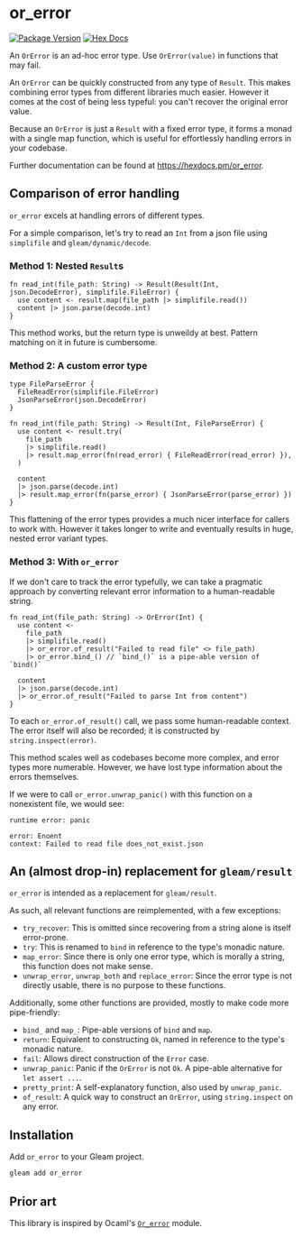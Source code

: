 # or_error

[![Package Version](https://img.shields.io/hexpm/v/or_error)](https://hex.pm/packages/or_error)
[![Hex Docs](https://img.shields.io/badge/hex-docs-ffaff3)](https://hexdocs.pm/or_error/)

An `OrError` is an ad-hoc error type.  Use `OrError(value)` in functions that may fail.

An `OrError` can be quickly constructed from any type of `Result`.  This makes combining error types from different libraries much easier.  However it comes at the cost of being less typeful: you can't recover the original error value.

Because an `OrError` is just a `Result` with a fixed error type, it forms a monad with a single map function, which is useful for effortlessly handling errors in your codebase.

Further documentation can be found at <https://hexdocs.pm/or_error>.

## Comparison of error handling

`or_error` excels at handling errors of different types.

For a simple comparison, let's try to read an `Int` from a json file using `simplifile` and `gleam/dynamic/decode`.

### Method 1: Nested `Result`s

```gleam
fn read_int(file_path: String) -> Result(Result(Int, json.DecodeError), simplifile.FileError) {
  use content <- result.map(file_path |> simplifile.read())
  content |> json.parse(decode.int)
}
```

This method works, but the return type is unweildy at best.  Pattern matching on it in future is cumbersome.

### Method 2: A custom error type

```gleam
type FileParseError {
  FileReadError(simplifile.FileError)
  JsonParseError(json.DecodeError)
}

fn read_int(file_path: String) -> Result(Int, FileParseError) {
  use content <- result.try(
    file_path
    |> simplifile.read()
    |> result.map_error(fn(read_error) { FileReadError(read_error) }),
  )

  content
  |> json.parse(decode.int)
  |> result.map_error(fn(parse_error) { JsonParseError(parse_error) })
}
```

This flattening of the error types provides a much nicer interface for callers to work with.  However it takes longer to write and eventually results in huge, nested error variant types.

### Method 3: With `or_error`

If we don't care to track the error typefully, we can take a pragmatic approach by converting relevant error information to a human-readable string.

```gleam
fn read_int(file_path: String) -> OrError(Int) {
  use content <-
    file_path
    |> simplifile.read()
    |> or_error.of_result("Failed to read file" <> file_path)
    |> or_error.bind_() // `bind_()` is a pipe-able version of `bind()`

  content
  |> json.parse(decode.int)
  |> or_error.of_result("Failed to parse Int from content")
}
```

To each `or_error.of_result()` call, we pass some human-readable context.  The error itself will also be recorded; it is constructed by `string.inspect(error)`.

This method scales well as codebases become more complex, and error types more numerable.  However, we have lost type information about the errors themselves.

If we were to call `or_error.unwrap_panic()` with this function on a nonexistent file, we would see:

```
runtime error: panic

error: Enoent
context: Failed to read file does_not_exist.json
```

## An (almost drop-in) replacement for `gleam/result`

`or_error` is intended as a replacement for `gleam/result`.

As such, all relevant functions are reimplemented, with a few exceptions:
* `try_recover`: This is omitted since recovering from a string alone is itself error-prone.
* `try`: This is renamed to `bind` in reference to the type's monadic nature.
* `map_error`: Since there is only one error type, which is morally a string, this function does not make sense.
* `unwrap_error`, `unwrap_both` and `replace_error`: Since the error type is not directly usable, there is no purpose to these functions.

Additionally, some other functions are provided, mostly to make code more pipe-friendly:
* `bind_` and `map_`: Pipe-able versions of `bind` and `map`.
* `return`: Equivalent to constructing `Ok`, named in reference to the type's monadic nature.
* `fail`: Allows direct construction of the `Error` case.
* `unwrap_panic`: Panic if the `OrError` is not `Ok`.  A pipe-able alternative for `let assert ...`.
* `pretty_print`: A self-explanatory function, also used by `unwrap_panic`.
* `of_result`: A quick way to construct an `OrError`, using `string.inspect` on any error.

## Installation

Add `or_error` to your Gleam project.

```sh
gleam add or_error
```

## Prior art

This library is inspired by Ocaml's [`Or_error`](https://ocaml.org/p/base/v0.14.1/doc/base/Base/Or_error/index.html) module.
